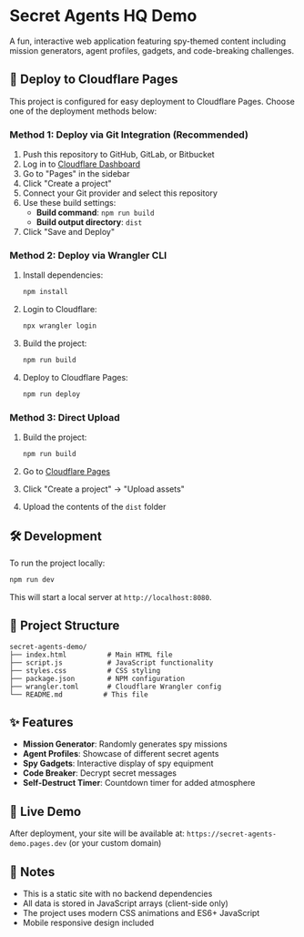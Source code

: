 # Secret Agents HQ Demo

A fun, interactive web application featuring spy-themed content including mission generators, agent profiles, gadgets, and code-breaking challenges.

## 🚀 Deploy to Cloudflare Pages

This project is configured for easy deployment to Cloudflare Pages. Choose one of the deployment methods below:

### Method 1: Deploy via Git Integration (Recommended)

1. Push this repository to GitHub, GitLab, or Bitbucket
2. Log in to [Cloudflare Dashboard](https://dash.cloudflare.com/)
3. Go to "Pages" in the sidebar
4. Click "Create a project"
5. Connect your Git provider and select this repository
6. Use these build settings:
   - **Build command**: `npm run build`
   - **Build output directory**: `dist`
7. Click "Save and Deploy"

### Method 2: Deploy via Wrangler CLI

1. Install dependencies:

   ```bash
   npm install
   ```

2. Login to Cloudflare:

   ```bash
   npx wrangler login
   ```

3. Build the project:

   ```bash
   npm run build
   ```

4. Deploy to Cloudflare Pages:
   ```bash
   npm run deploy
   ```

### Method 3: Direct Upload

1. Build the project:

   ```bash
   npm run build
   ```

2. Go to [Cloudflare Pages](https://pages.cloudflare.com/)
3. Click "Create a project" → "Upload assets"
4. Upload the contents of the `dist` folder

## 🛠 Development

To run the project locally:

```bash
npm run dev
```

This will start a local server at `http://localhost:8080`.

## 📁 Project Structure

```
secret-agents-demo/
├── index.html          # Main HTML file
├── script.js           # JavaScript functionality
├── styles.css          # CSS styling
├── package.json        # NPM configuration
├── wrangler.toml       # Cloudflare Wrangler config
└── README.md          # This file
```

## ✨ Features

- **Mission Generator**: Randomly generates spy missions
- **Agent Profiles**: Showcase of different secret agents
- **Spy Gadgets**: Interactive display of spy equipment
- **Code Breaker**: Decrypt secret messages
- **Self-Destruct Timer**: Countdown timer for added atmosphere

## 🌟 Live Demo

After deployment, your site will be available at:
`https://secret-agents-demo.pages.dev` (or your custom domain)

## 📝 Notes

- This is a static site with no backend dependencies
- All data is stored in JavaScript arrays (client-side only)
- The project uses modern CSS animations and ES6+ JavaScript
- Mobile responsive design included
